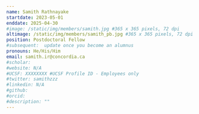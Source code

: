 ```yaml
--- 
name: Samith Rathnayake 
startdate: 2023-05-01 
enddate: 2025-04-30 
#image: /static/img/members/samith.jpg #365 x 365 pixels, 72 dpi
altimage: /static/img/members/samith_pb.jpg #365 x 365 pixels, 72 dpi
position: Postdoctoral Fellow 
#subsequent:  update once you become an alumnus
pronouns: He/His/Him 
email: samith.ir@concordia.ca
#scholar:
#website: N/A
#UCSF: XXXXXXXX #UCSF Profile ID - Employees only
#twitter: samithzzz
#linkedin: N/A
#github: 
#orcid: 
#description: ""
---
```


